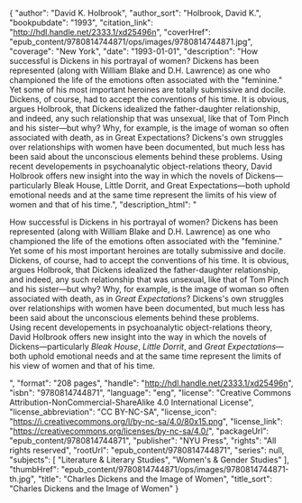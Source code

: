 {
  "author": "David K. Holbrook",
  "author_sort": "Holbrook, David K.",
  "bookpubdate": "1993",
  "citation_link": "http://hdl.handle.net/2333.1/xd25496n",
  "coverHref": "epub_content/9780814744871/ops/images/9780814744871.jpg",
  "coverage": "New York",
  "date": "1993-01-01",
  "description": "How successful is Dickens in his portrayal of women? Dickens has been represented (along with William Blake and D.H. Lawrence) as one who championed the life of the emotions often associated with the \"feminine.\" Yet some of his most important heroines are totally submissive and docile. Dickens, of course, had to accept the conventions of his time. It is obvious, argues Holbrook, that Dickens idealized the father-daughter relationship, and indeed, any such relationship that was unsexual, like that of Tom Pinch and his sister—but why?  Why, for example, is the image of woman so often associated with death, as in Great Expectations? Dickens's own struggles over relationships with women have been documented, but much less has been said about the unconscious elements behind these problems. Using recent developements in psychoanalytic object-relations theory, David Holbrook offers new insight into the way in which the novels of Dickens—particularly Bleak House, Little Dorrit, and Great Expectations—both uphold emotional needs and at the same time represent the limits of his view of women and that of his time.",
  "description_html": "<p>How successful is Dickens in his portrayal of women? Dickens has been represented (along with William Blake and D.H. Lawrence) as one who championed the life of the emotions often associated with the \"feminine.\" Yet some of his most important heroines are totally submissive and docile.<br> Dickens, of course, had to accept the conventions of his time. It is obvious, argues Holbrook, that Dickens idealized the father-daughter relationship, and indeed, any such relationship that was unsexual, like that of Tom Pinch and his sister—but why?  Why, for example, is the image of woman so often associated with death, as in <i>Great Expectations</i>? Dickens's own struggles over relationships with women have been documented, but much less has been said about the unconscious elements behind these problems.<br> Using recent developements in psychoanalytic object-relations theory, David Holbrook offers new insight into the way in which the novels of Dickens—particularly <i>Bleak House</i>, <i>Little Dorrit</i>, and <i>Great Expectations</i>—both uphold emotional needs and at the same time represent the limits of his view of women and that of his time.</p>",
  "format": "208 pages",
  "handle": "http://hdl.handle.net/2333.1/xd25496n",
  "isbn": "9780814744871",
  "language": "eng",
  "license": "Creative Commons Attribution-NonCommercial-ShareAlike 4.0 International License",
  "license_abbreviation": "CC BY-NC-SA",
  "license_icon": "https://i.creativecommons.org/l/by-nc-sa/4.0/80x15.png",
  "license_link": "https://creativecommons.org/licenses/by-nc-sa/4.0/",
  "packageUrl": "epub_content/9780814744871",
  "publisher": "NYU Press",
  "rights": "All rights reserved",
  "rootUrl": "epub_content/9780814744871",
  "series": null,
  "subjects": [
    "Literature & Literary Studies",
    "Women's & Gender Studies"
  ],
  "thumbHref": "epub_content/9780814744871/ops/images/9780814744871-th.jpg",
  "title": "Charles Dickens and the Image of Women",
  "title_sort": "Charles Dickens and the Image of Women"
}
